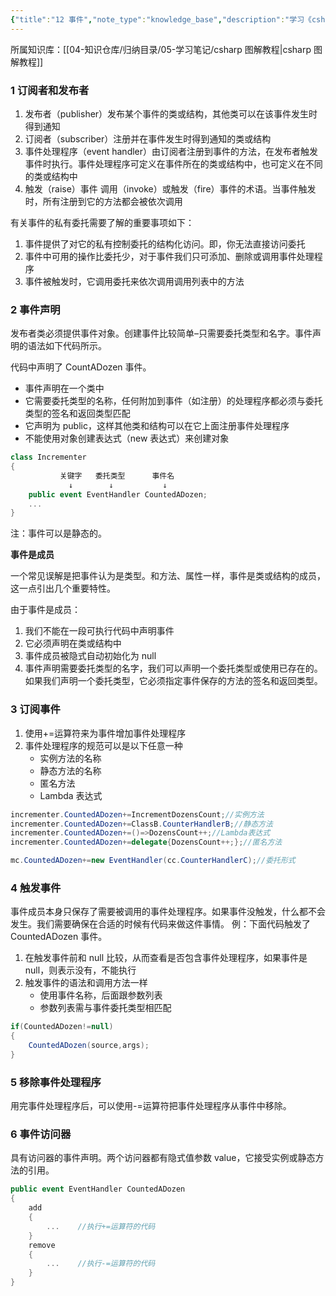 ```yaml
---
{"title":"12 事件","note_type":"knowledge_base","description":"学习《csharp 图解教程》的学习笔记","tags":["csharp"],"create_time":"2024-05-24","update_time":"2025-02-19","dg-home":false,"dg-publish":true,"aliase":null,"root":"csharp 图解教程","permalink":"/04-知识仓库/知识单元/05-学习笔记/csharp 图解编程/12 事件/","dgPassFrontmatter":true,"noteIcon":"","created":"2024-05-24","updated":"2025-02-19"}
---
```



所属知识库：[[04-知识仓库/归纳目录/05-学习笔记/csharp 图解教程\|csharp 图解教程]]

### 1 订阅者和发布者

1. 发布者（publisher）发布某个事件的类或结构，其他类可以在该事件发生时得到通知
2. 订阅者（subscriber）注册并在事件发生时得到通知的类或结构
3. 事件处理程序（event handler）由订阅者注册到事件的方法，在发布者触发事件时执行。事件处理程序可定义在事件所在的类或结构中，也可定义在不同的类或结构中
4. 触发（raise）事件 调用（invoke）或触发（fire）事件的术语。当事件触发时，所有注册到它的方法都会被依次调用

有关事件的私有委托需要了解的重要事项如下：

1. 事件提供了对它的私有控制委托的结构化访问。即，你无法直接访问委托
2. 事件中可用的操作比委托少，对于事件我们只可添加、删除或调用事件处理程序
3. 事件被触发时，它调用委托来依次调用调用列表中的方法

### 2 事件声明

发布者类必须提供事件对象。创建事件比较简单–只需要委托类型和名字。事件声明的语法如下代码所示。

代码中声明了 CountADozen 事件。

- 事件声明在一个类中
- 它需要委托类型的名称，任何附加到事件（如注册）的处理程序都必须与委托类型的签名和返回类型匹配
- 它声明为 public，这样其他类和结构可以在它上面注册事件处理程序
- 不能使用对象创建表达式（new 表达式）来创建对象

```csharp
class Incrementer
{
           关键字   委托类型      事件名
             ↓        ↓           ↓
    public event EventHandler CountedADozen;
    ...
}
```

注：事件可以是静态的。

**事件是成员**

一个常见误解是把事件认为是类型。和方法、属性一样，事件是类或结构的成员，这一点引出几个重要特性。

由于事件是成员：

1. 我们不能在一段可执行代码中声明事件
2. 它必须声明在类或结构中
3. 事件成员被隐式自动初始化为 null
4. 事件声明需要委托类型的名字，我们可以声明一个委托类型或使用已存在的。如果我们声明一个委托类型，它必须指定事件保存的方法的签名和返回类型。

### 3 订阅事件

1. 使用+=运算符来为事件增加事件处理程序
2. 事件处理程序的规范可以是以下任意一种
	 - 实例方法的名称
	 - 静态方法的名称
	 - 匿名方法
	 - Lambda 表达式

```csharp
incrementer.CountedADozen+=IncrementDozensCount;//实例方法
incrementer.CountedADozen+=ClassB.CounterHandlerB;//静态方法
incrementer.CountedADozen+=()=>DozensCount++;//Lambda表达式
incrementer.CountedADozen+=delegate{DozensCount++;};//匿名方法

mc.CountedADozen+=new EventHandler(cc.CounterHandlerC);//委托形式
```

### 4 触发事件

事件成员本身只保存了需要被调用的事件处理程序。如果事件没触发，什么都不会发生。我们需要确保在合适的时候有代码来做这件事情。
例：下面代码触发了 CountedADozen 事件。

1. 在触发事件前和 null 比较，从而查看是否包含事件处理程序，如果事件是 null，则表示没有，不能执行
2. 触发事件的语法和调用方法一样
	 - 使用事件名称，后面跟参数列表
	 - 参数列表需与事件委托类型相匹配

```csharp
if(CountedADozen!=null)
{
    CountedADozen(source,args);
}
```

### 5 移除事件处理程序

用完事件处理程序后，可以使用-=运算符把事件处理程序从事件中移除。

### 6 事件访问器

具有访问器的事件声明。两个访问器都有隐式值参数 value，它接受实例或静态方法的引用。

```csharp
public event EventHandler CountedADozen
{
    add
    {
        ...    //执行+=运算符的代码
    }
    remove
    {
        ...    //执行-=运算符的代码
    }
}
```
